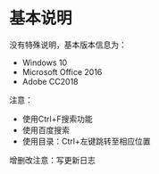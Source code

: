 # 基本说明
没有特殊说明，基本版本信息为：

* Windows 10
* Microsoft Office 2016
* Adobe CC2018

注意：

* 使用Ctrl+F搜索功能
* 使用百度搜索
* 使用目录：Ctrl+左键跳转至相应位置

增删改注意：写更新日志

